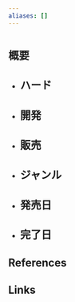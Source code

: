 ```yaml
---
aliases: []
---
```

# 

## 概要

- ハード
	- 
- 開発
	- 
- 販売
	- 
- ジャンル
	- 
- 発売日
	- 
- 完了日
	- 

## References



## Links


